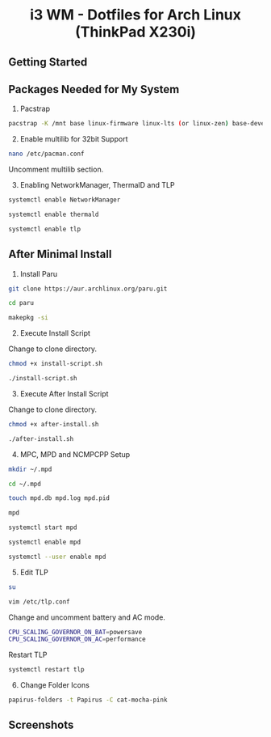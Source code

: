 <div align="center">
<h1 align="center"><b>i3 WM</b> - Dotfiles for Arch Linux (ThinkPad X230i)</h1>
</div>

## Getting Started

## Packages Needed for My System

1. Pacstrap

```bash
pacstrap -K /mnt base linux-firmware linux-lts (or linux-zen) base-devel git grub sudo nano intel-ucode thermald tlp networkmanager
```

2. Enable multilib for 32bit Support

```bash
nano /etc/pacman.conf
```

Uncomment multilib section.

3. Enabling NetworkManager, ThermalD and TLP

```bash
systemctl enable NetworkManager
```

```bash
systemctl enable thermald
```

```bash
systemctl enable tlp
```

## After Minimal Install

1. Install Paru

```bash
git clone https://aur.archlinux.org/paru.git
```

```bash
cd paru
```

```bash
makepkg -si
```

2. Execute Install Script

Change to clone directory.

```bash
chmod +x install-script.sh
```

```bash
./install-script.sh
```

3. Execute After Install Script

Change to clone directory.

```bash
chmod +x after-install.sh
```

```bash
./after-install.sh
```

4. MPC, MPD and NCMPCPP Setup

```bash
mkdir ~/.mpd
```

```bash
cd ~/.mpd
```

```bash
touch mpd.db mpd.log mpd.pid
```

```bash
mpd
```

```bash
systemctl start mpd
```

```bash
systemctl enable mpd
```

```bash
systemctl --user enable mpd
```

5. Edit TLP

```bash
su
```

```bash
vim /etc/tlp.conf
```

Change and uncomment battery and AC mode.

```bash
CPU_SCALING_GOVERNOR_ON_BAT=powersave
CPU_SCALING_GOVERNOR_ON_AC=performance
```

Restart TLP

```bash
systemctl restart tlp
```

6. Change Folder Icons

```bash
papirus-folders -t Papirus -C cat-mocha-pink
```

## Screenshots
